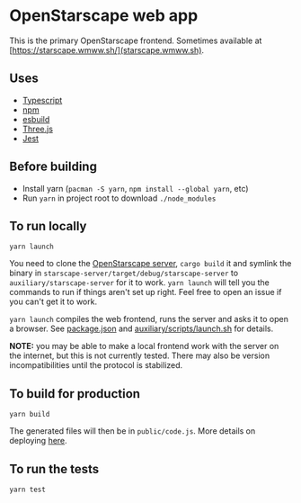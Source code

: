 # OpenStarscape web app

This is the primary OpenStarscape frontend. Sometimes available at [https://starscape.wmww.sh/](starscape.wmww.sh).

## Uses
- [Typescript](https://www.typescriptlang.org/)
- [npm](https://www.npmjs.com/)
- [esbuild](https://esbuild.github.io/)
- [Three.js](https://threejs.org/)
- [Jest](https://jestjs.io/en/)

## Before building
- Install yarn (`pacman -S yarn`, `npm install --global yarn`, etc)
- Run `yarn` in project root to download `./node_modules`

## To run locally
```
yarn launch
```
You need to clone the [OpenStarscape server](https://github.com/OpenStarscape/starscape-server), `cargo build` it and symlink the binary in `starscape-server/target/debug/starscape-server` to `auxiliary/starscape-server` for it to work. `yarn launch` will tell you the commands to run if things aren't set up right. Feel free to open an issue if you can't get it to work.

`yarn launch` compiles the web frontend, runs the server and asks it to open a browser. See [package.json](package.json) and [auxiliary/scripts/launch.sh](auxiliary/scripts/launch.sh) for details.

__NOTE:__ you may be able to make a local frontend work with the server on the internet, but this is not currently tested. There may also be version incompatibilities until the protocol is stabilized.

## To build for production
```
yarn build
```
The generated files will then be in `public/code.js`. More details on deploying [here](https://github.com/OpenStarscape/starscape-server/tree/master/deploy).

## To run the tests
```
yarn test
```
